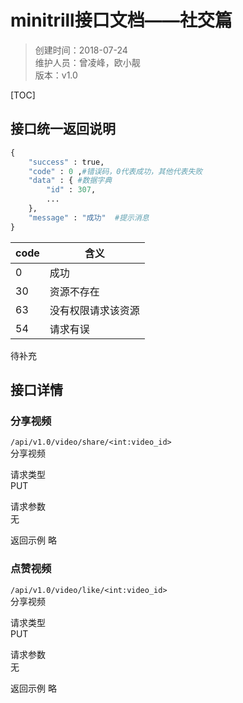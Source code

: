 # minitrill接口文档——社交篇


>创建时间：2018-07-24  
维护人员：曾凌峰，欧小靓  
版本：v1.0  

[TOC]

## 接口统一返回说明

```python
{
    "success" : true,
    "code" : 0 ,#错误码，0代表成功，其他代表失败
    "data" : { #数据字典
        "id" : 307,
        ...
    },
    "message" : "成功"  #提示消息
}
```


|code| 含义|
|----|-----|
|0   | 成功 |
|30  | 资源不存在|
|63  |没有权限请求该资源|
|54  |请求有误|  

待补充

## 接口详情

### 分享视频

``/api/v1.0/video/share/<int:video_id>``   
分享视频

请求类型  
PUT

请求参数  
无

返回示例
略

### 点赞视频

``/api/v1.0/video/like/<int:video_id>``   
分享视频

请求类型  
PUT

请求参数  
无

返回示例
略